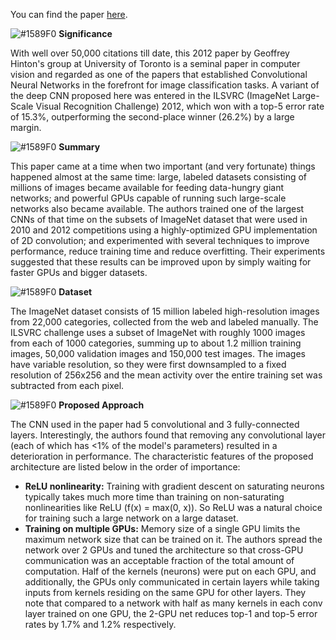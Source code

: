 You can find the paper [here](https://papers.nips.cc/paper/4824-imagenet-classification-with-deep-convolutional-neural-networks.pdf).

![#1589F0](https://placehold.it/15/1589F0/000000?text=+) **Significance**

With well over 50,000 citations till date, this 2012 paper by Geoffrey Hinton's group at University of Toronto is a seminal paper in computer vision and regarded as one of the papers that established Convolutional Neural Networks in the forefront for image classification tasks. A variant of the deep CNN proposed here was entered in the ILSVRC (ImageNet Large-Scale Visual Recognition Challenge) 2012, which won with a top-5 error rate of 15.3%, outperforming the second-place winner (26.2%) by a large margin.

![#1589F0](https://placehold.it/15/1589F0/000000?text=+) **Summary**

This paper came at a time when two important (and very fortunate) things happened almost at the same time: large, labeled datasets consisting of millions of images became available for feeding data-hungry giant networks; and powerful GPUs capable of running such large-scale networks also became available. The authors trained one of the largest CNNs of that time on the subsets of ImageNet dataset that were used in 2010 and 2012 competitions using a highly-optimized GPU implementation of 2D convolution; and experimented with several techniques to improve performance, reduce training time and reduce overfitting. Their experiments suggested that these results can be improved upon by simply waiting for faster GPUs and bigger datasets.

![#1589F0](https://placehold.it/15/1589F0/000000?text=+) **Dataset**

The ImageNet dataset consists of 15 million labeled high-resolution images from 22,000 categories, collected from the web and labeled manually. The ILSVRC challenge uses a subset of ImageNet with roughly 1000 images from each of 1000 categories, summing up to about 1.2 million training images, 50,000 validation images and 150,000 test images. The images have variable resolution, so they were first downsampled to a fixed resolution of 256x256 and the mean activity over the entire training set was subtracted from each pixel.

![#1589F0](https://placehold.it/15/1589F0/000000?text=+) **Proposed Approach**

The CNN used in the paper had 5 convolutional and 3 fully-connected layers. Interestingly, the authors found that removing any convolutional layer (each of which has <1% of the model's parameters) resulted in a deterioration in performance. The characteristic features of the proposed architecture are listed below in the order of importance:
- **ReLU nonlinearity:** Training with gradient descent on saturating neurons typically takes much more time than training on non-saturating nonlinearities like ReLU (f(x) = max(0, x)). So ReLU was a natural choice for training such a large network on a large dataset.
- **Training on multiple GPUs:** Memory size of a single GPU limits the maximum network size that can be trained on it. The authors spread the network over 2 GPUs and tuned the architecture so that cross-GPU communication was an acceptable fraction of the total amount of computation. Half of the kernels (neurons) were put on each GPU, and additionally, the GPUs only communicated in certain layers while taking inputs from kernels residing on the same GPU for other layers. They note that compared to a network with half as many kernels in each conv layer trained on one GPU, the 2-GPU net reduces top-1 and top-5 error rates by 1.7% and 1.2% respectively.
